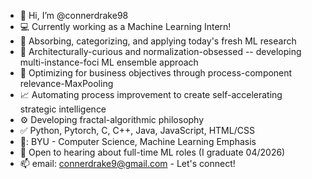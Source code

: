 - 👋 Hi, I’m @connerdrake98
- :computer: Currently working as a Machine Learning Intern!
- 🧪 Absorbing, categorizing, and applying today's fresh ML research
- :robot: Architecturally-curious and normalization-obsessed -- developing multi-instance-foci ML ensemble approach
- 🔧 Optimizing for business objectives through process-component relevance-MaxPooling
- :chart_with_upwards_trend: Automating process improvement to create self-accelerating strategic intelligence
- :gear: Developing fractal-algorithmic philosophy
- :white_check_mark: Python, Pytorch, C, C++, Java, JavaScript, HTML/CSS
- 🏫: BYU - Computer Science, Machine Learning Emphasis
- :handshake: Open to hearing about full-time ML roles (I graduate 04/2026)
- 📫 email: connerdrake9@gmail.com - Let's connect!
